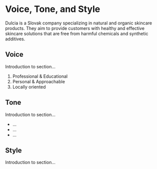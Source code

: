 # Voice, Tone, and Style

Dulcia is a Slovak company specializing in natural and organic skincare products. They aim to provide customers with healthy and effective skincare solutions that are free from harmful chemicals and synthetic additives. 

## Voice


Introduction to section...

1. Professional & Educational
2. Personal & Approachable 
3. Locally oriented

## Tone

Introduction to section...

- ...
- ...
- ...

## Style

Introduction to section...

